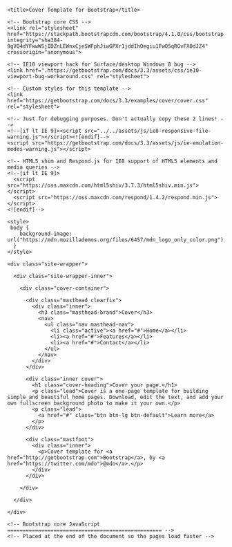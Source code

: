 <!DOCTYPE html>
<html lang="en">
  <head>
    <meta charset="utf-8">
    <meta http-equiv="X-UA-Compatible" content="IE=edge">
    <meta name="viewport" content="width=device-width, initial-scale=1">
    <!-- The above 3 meta tags *must* come first in the head; any other head content must come *after* these tags -->
    <meta name="description" content="">
    <meta name="author" content="">
    <link rel="icon" href="#">

    <title>Cover Template for Bootstrap</title>

    <!-- Bootstrap core CSS -->
    <<link rel="stylesheet" href="https://stackpath.bootstrapcdn.com/bootstrap/4.1.0/css/bootstrap.min.css" integrity="sha384-9gVQ4dYFwwWSjIDZnLEWnxCjeSWFphJiwGPXr1jddIhOegiu1FwO5qRGvFXOdJZ4" crossorigin="anonymous">

    <!-- IE10 viewport hack for Surface/desktop Windows 8 bug -->
    <link href=".https://getbootstrap.com/docs/3.3/assets/css/ie10-viewport-bug-workaround.css" rel="stylesheet">

    <!-- Custom styles for this template -->
    <link href="https://getbootstrap.com/docs/3.3/examples/cover/cover.css" rel="stylesheet">

    <!-- Just for debugging purposes. Don't actually copy these 2 lines! -->
    <!--[if lt IE 9]><script src="../../assets/js/ie8-responsive-file-warning.js"></script><![endif]-->
    <script src="https://getbootstrap.com/docs/3.3/assets/js/ie-emulation-modes-warning.js"></script>

    <!-- HTML5 shim and Respond.js for IE8 support of HTML5 elements and media queries -->
    <!--[if lt IE 9]>
      <script src="https://oss.maxcdn.com/html5shiv/3.7.3/html5shiv.min.js"></script>
      <script src="https://oss.maxcdn.com/respond/1.4.2/respond.min.js"></script>
    <![endif]-->

    <style>
     body {
        background-image: url("https://mdn.mozillademos.org/files/6457/mdn_logo_only_color.png");
      }
    </style>


  </head>

  <body>

    <div class="site-wrapper">

      <div class="site-wrapper-inner">

        <div class="cover-container">

          <div class="masthead clearfix">
            <div class="inner">
              <h3 class="masthead-brand">Cover</h3>
              <nav>
                <ul class="nav masthead-nav">
                  <li class="active"><a href="#">Home</a></li>
                  <li><a href="#">Features</a></li>
                  <li><a href="#">Contact</a></li>
                </ul>
              </nav>
            </div>
          </div>

          <div class="inner cover">
            <h1 class="cover-heading">Cover your page.</h1>
            <p class="lead">Cover is a one-page template for building simple and beautiful home pages. Download, edit the text, and add your own fullscreen background photo to make it your own.</p>
            <p class="lead">
              <a href="#" class="btn btn-lg btn-default">Learn more</a>
            </p>
          </div>

          <div class="mastfoot">
            <div class="inner">
              <p>Cover template for <a href="http://getbootstrap.com">Bootstrap</a>, by <a href="https://twitter.com/mdo">@mdo</a>.</p>
            </div>
          </div>

        </div>

      </div>

    </div>

    <!-- Bootstrap core JavaScript
    ================================================== -->
    <!-- Placed at the end of the document so the pages load faster -->
   <script src="https://code.jquery.com/jquery-3.3.1.slim.min.js" integrity="sha384-q8i/X+965DzO0rT7abK41JStQIAqVgRVzpbzo5smXKp4YfRvH+8abtTE1Pi6jizo" crossorigin="anonymous"></script>
<script src="https://cdnjs.cloudflare.com/ajax/libs/popper.js/1.14.0/umd/popper.min.js" integrity="sha384-cs/chFZiN24E4KMATLdqdvsezGxaGsi4hLGOzlXwp5UZB1LY//20VyM2taTB4QvJ" crossorigin="anonymous"></script>
<script src="https://stackpath.bootstrapcdn.com/bootstrap/4.1.0/js/bootstrap.min.js" integrity="sha384-uefMccjFJAIv6A+rW+L4AHf99KvxDjWSu1z9VI8SKNVmz4sk7buKt/6v9KI65qnm" crossorigin="anonymous"></script>
  </body>
</html>

